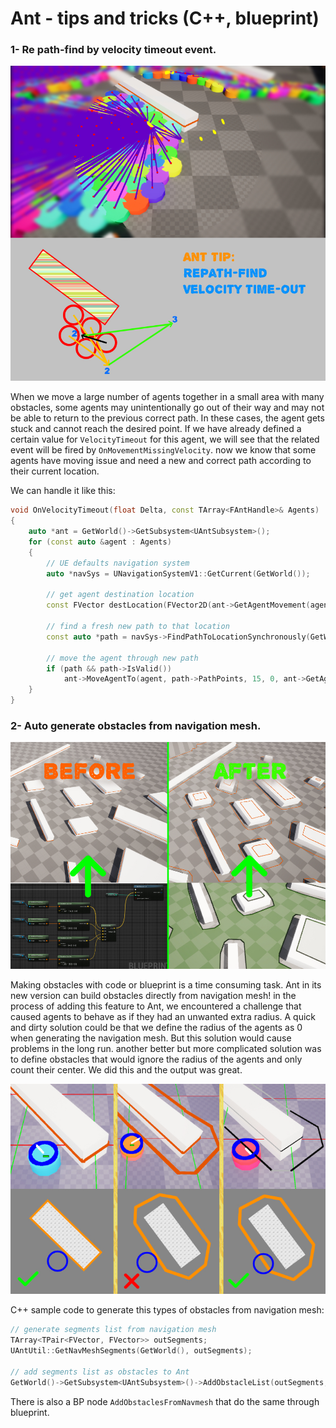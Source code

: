 # Ant - tips and tricks (C++, blueprint)
### 1- Re path-find by velocity timeout event.
![repathfind](https://github.com/LazyMarmotGames/AntDocument/blob/main/Assets/repathfind.jpg)

When we move a large number of agents together in a small area with many obstacles, some agents may unintentionally go out of their way and may not be able to return to the previous correct path. In these cases, the agent gets stuck and cannot reach the desired point. If we have already defined a certain value for `VelocityTimeout` for this agent, we will see that the related event will be fired by `OnMovementMissingVelocity`. now we know that some agents have moving issue and need a new and correct path according to their current location.

We can handle it like this:
```cpp
void OnVelocityTimeout(float Delta, const TArray<FAntHandle>& Agents)
{
	auto *ant = GetWorld()->GetSubsystem<UAntSubsystem>();
	for (const auto &agent : Agents)
	{
		// UE defaults navigation system
		auto *navSys = UNavigationSystemV1::GetCurrent(GetWorld());

		// get agent destination location
		const FVector destLocation(FVector2D(ant->GetAgentMovement(agent).GetTargetLocation()), 0);

		// find a fresh new path to that location
		const auto *path = navSys->FindPathToLocationSynchronously(GetWorld(), FVector(ant->GetAgentData(agent).GetLocationLerped()), destLocation);

		// move the agent through new path
		if (path && path->IsValid())
			ant->MoveAgentTo(agent, path->PathPoints, 15, 0, ant->GetAgentData(agent).GetRadius() * 1.5f, 0, 8000);
	}
}
```

### 2- Auto generate obstacles from navigation mesh.
![navmeshobs](https://github.com/LazyMarmotGames/AntDocument/blob/main/Assets/auto-gen-obs.jpg)

Making obstacles with code or blueprint is a time consuming task. Ant in its new version can build obstacles directly from navigation mesh! in the process of adding this feature to Ant, we encountered a challenge that caused agents to behave as if they had an unwanted extra radius.
A quick and dirty solution could be that we define the radius of the agents as 0 when generating the navigation mesh. But this solution would cause problems in the long run. another better but more complicated solution was to define obstacles that would ignore the radius of the agents and only count their center. We did this and the output was great.

![navmeshobs](https://github.com/LazyMarmotGames/AntDocument/blob/main/Assets/extra-radius.jpg)

C++ sample code to generate this types of obstacles from navigation mesh:
```cpp
// generate segments list from navigation mesh
TArray<TPair<FVector, FVector>> outSegments;
UAntUtil::GetNavMeshSegments(GetWorld(), outSegments);

// add segments list as obstacles to Ant
GetWorld()->GetSubsystem<UAntSubsystem>()->AddObstacleList(outSegments, ObstacleFlag, true);
```

There is also a BP node `AddObstaclesFromNavmesh` that do the same through blueprint.
